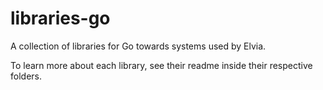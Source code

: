 # libraries-go

A collection of libraries for Go towards systems used by Elvia.

To learn more about each library, see their readme inside their respective folders.